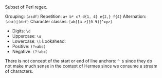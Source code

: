 Subset of Perl regex.

Grouping: `(asdf)`
Repetition: `a+ b* c? d{1, 4} e{2,} f{4}`
Alternation: `(abc)|(def)`
Character classes: `[ab][a-z][0-9][^xyz]`
- Digits: `\d`
- Uppercase: `\u`
- Lowercase: `\l`
Lookahead: 
- Positive: `(?=abc)`
- Negative: `(?!abc)`

There is not concept of the start or end of line anchors: `^ $` since they
do not make much sense in the context of Hermes since we consume a stream
of characters.

